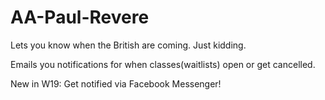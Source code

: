 # AA-Paul-Revere
Lets you know when the British are coming. Just kidding. 

Emails you notifications for when classes(waitlists) open or get cancelled.

New in W19:
Get notified via Facebook Messenger!
